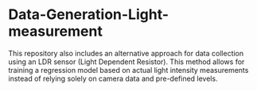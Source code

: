 # Data-Generation-Light-measurement
This repository also includes an alternative approach for data collection using an LDR sensor (Light Dependent Resistor). This method allows for training a regression model based on actual light intensity measurements instead of relying solely on camera data and pre-defined levels.
